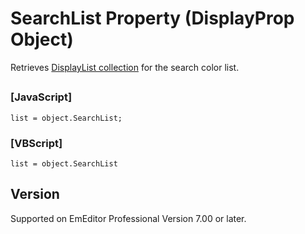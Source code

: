 # SearchList Property (DisplayProp Object)

Retrieves [DisplayList collection](../display_list/index) for the search color list.

## 

### \[JavaScript\]

```
list = object.SearchList;
```

### \[VBScript\]

```
list = object.SearchList
```

## Version

Supported on EmEditor Professional Version 7.00 or later.
